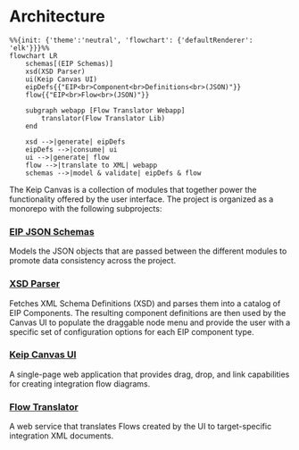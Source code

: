 # Architecture

```mermaid
%%{init: {'theme':'neutral', 'flowchart': {'defaultRenderer': 'elk'}}}%%
flowchart LR
    schemas[(EIP Schemas)]
    xsd(XSD Parser)
    ui(Keip Canvas UI)
    eipDefs{{"EIP<br>Component<br>Definitions<br>(JSON)"}}
    flow{{"EIP<br>Flow<br>(JSON)"}}

    subgraph webapp [Flow Translator Webapp]
        translator(Flow Translator Lib)
    end

    xsd -->|generate| eipDefs
    eipDefs -->|consume| ui
    ui -->|generate| flow
    flow -->|translate to XML| webapp
    schemas -->|model & validate| eipDefs & flow
```

The Keip Canvas is a collection of modules that together power the functionality offered by the user interface.
The project is organized as a monorepo with the following subprojects:

### [EIP JSON Schemas](../schemas/README.md)

Models the JSON objects that are passed between the different modules to promote data consistency across the project.

### [XSD Parser](../si-xsd-parser/README.md)

Fetches XML Schema Definitions (XSD) and parses them into a catalog of EIP Components.
The resulting component definitions are then used by the Canvas UI to populate the draggable node menu and provide the
user with a specific set of configuration options for each EIP component type.

### [Keip Canvas UI](../ui/DEVELOPER.md)

A single-page web application that provides drag, drop, and link capabilities for creating integration flow diagrams.

### [Flow Translator](../flow-translator/flow-translator-webapp/README.md)

A web service that translates Flows created by the UI to target-specific integration XML documents.